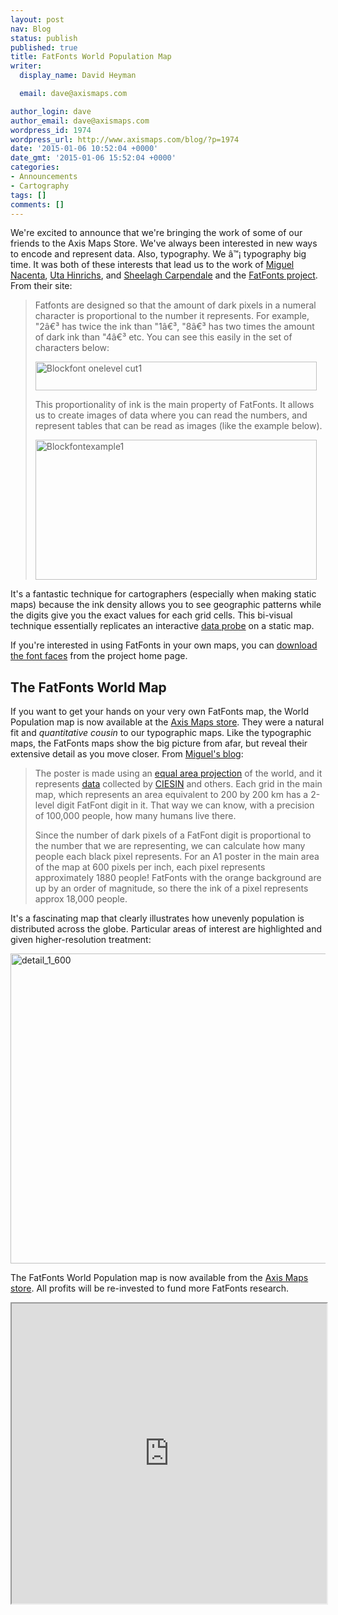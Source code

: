 ```yaml
---
layout: post
nav: Blog
status: publish
published: true
title: FatFonts World Population Map
writer:
  display_name: David Heyman

  email: dave@axismaps.com

author_login: dave
author_email: dave@axismaps.com
wordpress_id: 1974
wordpress_url: http://www.axismaps.com/blog/?p=1974
date: '2015-01-06 10:52:04 +0000'
date_gmt: '2015-01-06 15:52:04 +0000'
categories:
- Announcements
- Cartography
tags: []
comments: []
---
```

<p>We're excited to announce that we're bringing the work of some of our friends to the Axis Maps Store. We've always been interested in new ways to encode and represent data. Also, typography. We â™¡ typography big time. It was both of these interests that lead us to the work of <a href="http://nacenta.com">Miguel Nacenta</a>, <a href="http://utahinrichs.de">Uta Hinrichs</a>, and <a href="http://innovis.cpsc.ucalgary.ca/People/SheelaghCarpendale">Sheelagh Carpendale</a> and the <a href="http://fatfonts.org">FatFonts project</a>. From their site:</p>
<blockquote><p>Fatfonts are designed so that the amount of dark pixels in a numeral character is proportional to the number it represents. For example, "2â€³ has twice the ink than "1â€³, "8â€³ has two times the amount of dark ink than "4â€³ etc. You can see this easily in the set of characters below:</p>
<p><img title="blockfont_onelevel_cut1.png" src="{{ site.baseurl }}/media/posts/2015/01/blockfont_onelevel_cut1.png" alt="Blockfont onelevel cut1" width="450" height="46" border="0" /></p>
<!--break-->
<p>This proportionality of ink is the main property of FatFonts. It allows us to create images of data where you can read the numbers, and represent tables that can be read as images (like the example below).</p>
<p><img title="blockfontexample1.png" src="{{ site.baseurl }}/media/posts/2015/01/blockfontexample1.png" alt="Blockfontexample1" width="450" height="224" border="0" /></p></blockquote>
<p>It's a fantastic technique for cartographers (especially when making static maps) because the ink density allows you to see geographic patterns while the digits give you the exact values for each grid cells. This bi-visual technique essentially replicates an interactive <a title="Data Probing and Info Window Design on Web-based Maps" href="http://www.axismaps.com/blog/2009/07/data-probing-and-info-window-design-on-web-based-maps/">data probe</a> on a static map.</p>
<p>If you're interested in using FatFonts in your own maps, you can <a href="http://fatfonts.org/?page_id=181">download the font faces</a> from the project home page.</p>
<h2>The FatFonts World Map</h2>
<p>If you want to get your hands on your very own FatFonts map, the World Population map is now available at the <a href="http://store.axismaps.co.uk/product/fatfonts-world-population-map">Axis Maps store</a>. They were a natural fit and <em>quantitative cousin</em> to our typographic maps. Like the typographic maps, the FatFonts maps show the big picture from afar, but reveal their extensive detail as you move closer. From <a href="http://nacenta.com/2014/12/05/the-worlds-population-in-1880-people-per-pixel-or-4878-digits/">Miguel's blog</a>:</p>
<blockquote><p>The poster is made using an <a title="Ease Grid Projection" href="http://nsidc.org/data/ease/ease_grid.html" target="_blank">equal area projection</a> of the world, and it represents <a title="World Population Grid Data" href="http://sedac.ciesin.columbia.edu/data/collection/gpw-v3/methods/method1" target="_blank">data</a> collected by <a href="http://sedac.ciesin.columbia.edu/data/collection/gpw-v3/methods/method1" target="_blank">CIESIN</a> and others. Each grid in the main map, which represents an area equivalent to 200 by 200 km has a 2-level digit FatFont digit in it. That way we can know, with a precision of 100,000 people, how many humans live there.</p>
<p>Since the number of dark pixels of a FatFont digit is proportional to the number that we are representing, we can calculate how many people each black pixel represents. For an A1 poster in the main area of the map at 600 pixels per inch, each pixel represents approximately 1880 people! FatFonts with the orange background are up by an order of magnitude, so there the ink of a pixel represents approx 18,000 people.</p></blockquote>
<p>It's a fascinating map that clearly illustrates how unevenly population is distributed across the globe. Particular areas of interest are highlighted and given higher-resolution treatment:</p>
<p><a href="http://store.axismaps.co.uk/product/fatfonts-world-population-map"><img class="aligncenter size-full wp-image-1988" src="{{ site.baseurl }}/media/posts/2015/01/detail_1_600.png" alt="detail_1_600" width="600" height="496" /></a></p>
<p>The FatFonts World Population map is now available from the <a href="http://store.axismaps.co.uk/product/fatfonts-world-population-map">Axis Maps store</a>. All profits will be re-invested to fund more FatFonts research.</p>

<iframe src="https://pictures.lytro.com/mmauderer/albums/169751/embed" width="100%" height="480"></iframe>
